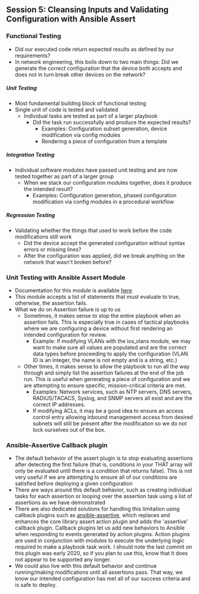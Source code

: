## Session 5: Cleansing Inputs and Validating Configuration with Ansible Assert

### Functional Testing
- Did our executed code return expected results as defined by our requirements?
- In network engineering, this boils down to two main things: Did we generate the correct configuration that the device both accepts and does not in turn break other devices on the network?

##### Unit Testing
- Most fundamental building block of functional testing
- Single unit of code is tested and validated
  - Individual tasks are tested as part of a larger playbook
    - Did the task run successfully and produce the expected results?
      - Examples: Configuration subset generation, device modification via   config modules
      - Rendering a piece of configuration from a template

##### Integration Testing
- Individual software modules have passed unit testing and are now tested together as part of a larger group
  - When we stack our configuration modules together, does it produce the intended result?
    - Examples: Configuration generation, phased configuration modification via config modules in a procedural workflow

##### Regression Testing
- Validating whether the things that used to work before the code modifications still work
  - Did the device accept the generated configuration without syntax errors or missing lines?
  - After the configuration was applied, did we break anything on the network that wasn't broken before?

### Unit Testing with Ansible Assert Module
- Documentation for this module is available [here](https://docs.ansible.com/ansible/latest/collections/ansible/builtin/assert_module.html)
- This module accepts a list of statements that must evaluate to true, otherwise, the assertion fails.
- What we do on Assertion failure is up to us
  - Sometimes, it makes sense to stop the entire playbook when an assertion fails. This is especially true in cases of tactical playbooks where we are configuring a device without first rendering an intended configuration for review.
    - Example: If modifying VLANs with the ios_vlans module, we may want to make sure all values are populated and are the correct data types before proceeding to apply the configuration (VLAN ID is an integer, the name is not empty and is a string, etc.)
  - Other times, it makes sense to allow the playbook to run all the way through and simply list the assertion failures at the end of the job run. This is useful when generating a piece of configuration and we are attempting to ensure specific, mission-critical criteria are met.
    - Examples: Network services, such as NTP servers, DNS servers, RADIUS/TACACS, Syslog, and SNMP servers all exist and are the correct IP addresses.
    - If modifying ACLs, it may be a good idea to ensure an access control entry allowing inbound management access from desired subnets will still be present after the modification so we do not lock ourselves out of the box.

### Ansible-Assertive Callback plugin
- The default behavior of the assert plugin is to stop evaluating assertions after detecting the first failure (that is, conditions in your THAT array will only be evaluated until there is a condition that returns false). This is not very useful if we are attempting to ensure all of our conditions are satisfied before deploying a given configuration
- There are ways around this default behavior, such as creating individual tasks for each assertion or looping over the assertion task using a list of assertions as we have demonstrated
- There are also dedicated solutions for handling this limitation using callback plugins such as [ansible-assertive](https://github.com/larsks/ansible-assertive), which replaces and enhances the core library assert action plugin and adds the 'assertive' callback plugin. Callback plugins let us add new behaviors to Ansible when responding to events generated by action plugins. Action plugins are used in conjunction with modules to execute the underlying logic required to make a playbook task work. I should note the last commit on this plugin was early 2020, so if you plan to use this, know that it does not appear to be supported any longer. 
- We could also live with this default behavior and continue running/making modifications until all assertions pass. That way, we know our intended configuration has met all of our success criteria and is safe to deploy.
